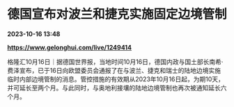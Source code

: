 # 德国宣布对波兰和捷克实施固定边境管制

**2023-10-16 13:48**

**https://www.gelonghui.com/live/1249414**

格隆汇10月16日｜据德国世界报，当地时间10月16日，德国内政与国土部长南希·费泽宣布，已于16日向欧盟委员会通报了在与波兰、捷克和瑞士的陆地边境实施临时内部边境管制的消息。管控措施的有效期从2023年10月16日起，为期10天，并可延长至两个月。与此同时，与奥地利接壤的陆地边境管制也再次被通知延长六个月。
